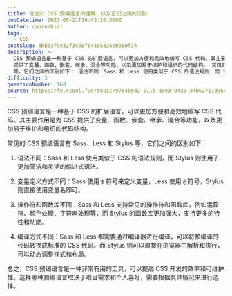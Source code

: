 ```yaml
---
title: 说说对 CSS 预编语言的理解，以及它们之间的区别
pubDatetime: 2023-05-21T16:42:26.000Z
author: caorushizi
tags:
  - CSS
postSlug: 4bb33fce32f3c68fc4165326a0b80f34
description: >-
  CSS 预编语言是一种基于 CSS 的扩展语言，可以更加方便和高效地编写 CSS 代码。其主要作用是为 CSS
  提供了变量、函数、嵌套、继承、混合等功能，以及更加易于维护和组织的代码结构。 常见的 CSS 预编语言有 Sass、Less 和 Stylus
  等，它们之间的区别如下： 语法不同：Sass 和 Less 使用类似于 CSS 的语法规则，而 Stylus 则使用了更加简洁和灵活的缩进式语法
difficulty: 3
questionNumber: 168
source: https://fe.ecool.fun/topic/9764b6d2-511b-40e3-9430-34b62711396c
---
```


CSS 预编语言是一种基于 CSS 的扩展语言，可以更加方便和高效地编写 CSS 代码。其主要作用是为 CSS 提供了变量、函数、嵌套、继承、混合等功能，以及更加易于维护和组织的代码结构。

常见的 CSS 预编语言有 Sass、Less 和 Stylus 等，它们之间的区别如下：

1. 语法不同：Sass 和 Less 使用类似于 CSS 的语法规则，而 Stylus 则使用了更加简洁和灵活的缩进式语法。

2. 变量定义方式不同：Sass 使用 `$` 符号来定义变量，Less 使用 `@` 符号，Stylus 则直接使用变量名即可。

3. 操作符和函数库不同：Sass 和 Less 支持常见的操作符和函数库，例如运算符、颜色处理、字符串处理等，而 Stylus 的函数库更加强大，支持更多的特性和功能。

4. 编译方式不同：Sass 和 Less 都需要通过编译器进行编译，可以将预编译的代码转换成标准的 CSS 代码。而 Stylus 则可以直接在浏览器中解析和执行，可以动态调整样式和布局。

总之，CSS 预编语言是一种非常有用的工具，可以提高 CSS 开发的效率和可维护性。选择哪种预编语言取决于项目需求和个人喜好，需要根据具体情况来进行选择。
